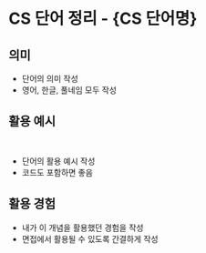 # CS 단어 정리 - {CS 단어명}

## 의미

- 단어의 의미 작성
- 영어, 한글, 풀네임 모두 작성

## 활용 예시

```python
```

```java
```

- 단어의 활용 예시 작성
- 코드도 포함하면 좋음

## 활용 경험

- 내가 이 개념을 활용했던 경험을 작성
- 면접에서 활용될 수 있도록 간결하게 작성
